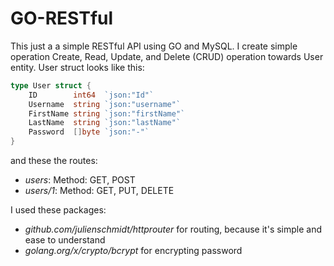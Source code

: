 # GO-RESTful

This just a a simple RESTful API using GO and MySQL. I create simple operation Create, Read, Update, and Delete (CRUD) operation towards User entity. User struct looks like this:

```go
type User struct {
	ID        int64  `json:"Id"`
	Username  string `json:"username"`
	FirstName string `json:"firstName"`
	LastName  string `json:"lastName"`
	Password  []byte `json:"-"`
}
```

and these the routes:
* *users*: Method: GET, POST
* *users/1*: Method: GET, PUT, DELETE

I used these packages:
* *github.com/julienschmidt/httprouter* for routing, because it's simple and ease to understand
* *golang.org/x/crypto/bcrypt* for encrypting password

